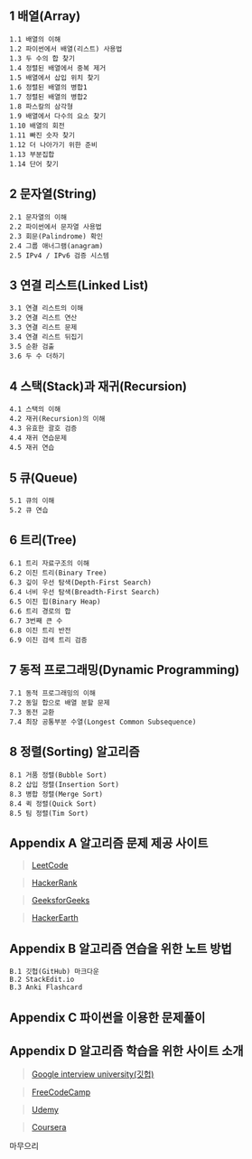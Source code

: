 ## 1 배열(Array)

    1.1 배열의 이해
    1.2 파이썬에서 배열(리스트) 사용법
    1.3 두 수의 합 찾기
    1.4 정렬된 배열에서 중복 제거
    1.5 배열에서 삽입 위치 찾기
    1.6 정렬된 배열의 병합1
    1.7 정렬된 배열의 병합2
    1.8 파스칼의 삼각형
    1.9 배열에서 다수의 요소 찾기
    1.10 배열의 회전
    1.11 빠진 숫자 찾기
    1.12 더 나아가기 위한 준비
    1.13 부분집합
    1.14 단어 찾기

## 2 문자열(String)

    2.1 문자열의 이해
    2.2 파이썬에서 문자열 사용법
    2.3 회문(Palindrome) 확인
    2.4 그룹 애너그램(anagram)
    2.5 IPv4 / IPv6 검증 시스템

## 3 연결 리스트(Linked List)

    3.1 연결 리스트의 이해
    3.2 연결 리스트 연산
    3.3 연결 리스트 문제
    3.4 연결 리스트 뒤집기
    3.5 순환 검출
    3.6 두 수 더하기

## 4 스택(Stack)과 재귀(Recursion)

    4.1 스택의 이해
    4.2 재귀(Recursion)의 이해
    4.3 유효한 괄호 검증
    4.4 재귀 연습문제
    4.5 재귀 연습

## 5 큐(Queue)

    5.1 큐의 이해
    5.2 큐 연습

## 6 트리(Tree)

    6.1 트리 자료구조의 이해
    6.2 이진 트리(Binary Tree)
    6.3 깊이 우선 탐색(Depth-First Search)
    6.4 너비 우선 탐색(Breadth-First Search)
    6.5 이진 힙(Binary Heap)
    6.6 트리 경로의 합
    6.7 3번째 큰 수
    6.8 이진 트리 반전
    6.9 이진 검색 트리 검증

## 7 동적 프로그래밍(Dynamic Programming)

    7.1 동적 프로그래밍의 이해
    7.2 동일 합으로 배열 분할 문제
    7.3 동전 교환
    7.4 최장 공통부분 수열(Longest Common Subsequence)

## 8 정렬(Sorting) 알고리즘

    8.1 거품 정렬(Bubble Sort)
    8.2 삽입 정렬(Insertion Sort)
    8.3 병합 정렬(Merge Sort)
    8.4 퀵 정렬(Quick Sort)
    8.5 팀 정렬(Tim Sort)

## Appendix A 알고리즘 문제 제공 사이트

> [LeetCode](https://www.leetcode.com)

> [HackerRank](https://www.hackerrank.com)

> [GeeksforGeeks](https://www.geeksforgeeks.org)

> [HackerEarth](https://www.hackerearth.com)

## Appendix B 알고리즘 연습을 위한 노트 방법

    B.1 깃헙(GitHub) 마크다운
    B.2 StackEdit.io
    B.3 Anki Flashcard

## Appendix C 파이썬을 이용한 문제풀이

## Appendix D 알고리즘 학습을 위한 사이트 소개

> [Google interview university(깃헙)](https://github.com/jwasham/coding-interview-university)

> [FreeCodeCamp](https://www.freecodecamp.org)

> [Udemy](https://www.udemy.com)

> [Coursera](https://www.coursera.org)

마무으리
